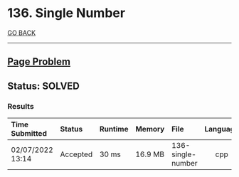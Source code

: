 # 136. Single Number

[GO BACK](../README.md)

___

## [Page Problem](https://leetcode.com/problems/single-number/)

## Status: SOLVED

### Results

| Time Submitted   | Status   | Runtime | Memory  | File              | Language |
| :--------------- | :------- | :------ | :------ | :---------------- | :------: |
| 02/07/2022 13:14 | Accepted | 30 ms   | 16.9 MB | 136-single-number |   cpp    |
